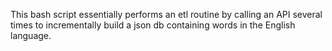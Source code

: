This bash script essentially performs an etl routine by calling an API several times to incrementally build a json db containing words in the English language.